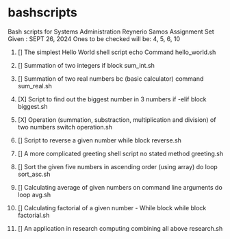 # bashscripts
Bash scripts for Systems Administration
Reynerio Samos
Assignment Set Given : SEPT 26, 2024
Ones to be checked will be: 4, 5, 6, 10

1) [] The simplest Hello World shell script
    echo Command
    hello_world.sh

2) [] Summation of two integers
    if block
    sum_int.sh

3) [] Summation of two real numbers
    bc (basic calculator) command
    sum_real.sh

4) [X] Script to find out the biggest number in 3 numbers
    if -elif block
    biggest.sh

5) [X] Operation (summation, substraction, multiplication and division) of two numbers
    switch
    operation.sh

6) [] Script to reverse a given number
    while block
    reverse.sh

7) [] A more complicated greeting shell script
    no stated method
    greeting.sh

8) [] Sort the given five numbers in ascending order (using array)
    do loop
    sort_asc.sh

9) [] Calculating average of given numbers on command line arguments
    do loop
    avg.sh

10) [] Calculating factorial of a given number - While block
    while block
    factorial.sh

11) [] An application in research computing
    combining all above
    research.sh